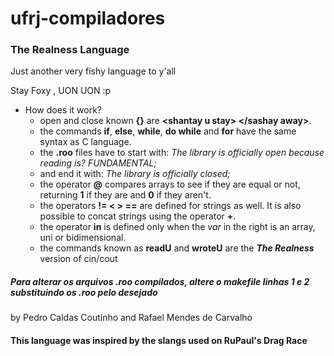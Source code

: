 # ufrj-compiladores
### The Realness Language
Just another very fishy language to y'all

Stay Foxy , UON UON :p

 - How does it work?
    - open and close known **{}** are **\<shantay u stay> \</sashay away>**.
    - the commands **if**, **else**, **while**, **do while** and **for** have the same syntax as C language.
    - the **.roo** files have to start with:
      *The library is officially open
      because reading is? FUNDAMENTAL;*
    - and end it with:
      *The library is officially closed;*
    - the operator **@** compares arrays to see if they are equal or not, returning **1** if they are and **0** if they aren't.
    - the operators **!= < > ==** are defined for strings as well. It is also possible to concat strings using the operator **+**.
    - the operator **in** is defined only when the *var* in the right is an array, uni or bidimensional.
    - the commands known as **readU** and **wroteU** are the ***The Realness*** version of cin/cout


##### Para alterar os arquivos *.roo* compilados, altere o makefile linhas 1 e 2 substituindo os .roo pelo desejado

by Pedro Caldas Coutinho and Rafael Mendes de Carvalho

#### This language was inspired by the slangs used on RuPaul's Drag Race
